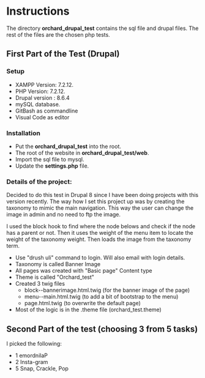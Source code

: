 # Instructions

The directory **orchard_drupal_test** contains the sql file and drupal files.
The rest of the files are the chosen php tests.


## First Part of the Test (Drupal)

### Setup
 - XAMPP Version: 7.2.12.
 - PHP Version: 7.2.12.
 - Drupal version : 8.6.4
 - mySQL database.
 - GitBash as commandline
 - Visual Code as editor

### Installation
- Put the **orchard_drupal_test** into the root. 
- The root of the website in **orchard_drupal_test/web**.
- Import the sql file to mysql.
- Update the **settings.php** file.


### Details of the project:

Decided to do this test in Drupal 8 since I have been doing projects with this version recently.
The way how I set this project up was by creating the taxonomy to mimic the main navigation.
This way the user can change the image in admin and no need to ftp the image.

I used the block hook to find where the node belows and check if the node has a parent or not. Then it uses the weight of the menu item to
locate the weight of the taxonomy weight.  Then loads the image from the taxonomy term.

- Use "drush uli" command to login. Will also email with login details.
- Taxonomy is called Banner Image
- All pages was created with "Basic page" Content type
- Theme is called "Orchard_test"
- Created 3 twig files
   - block--bannerimage.html.twig (for the banner image of the page)
   - menu--main.html.twig (to add a bit of bootstrap to the menu)
   - page.html.twig (to overwrite the default page)
 - Most of the logic is in the .theme file (orchard_test.theme)


## Second Part of the test (choosing 3 from 5 tasks)

I picked the following:

 - 1 emordnilaP
 - 2 Insta-gram
 - 5 Snap, Crackle, Pop
